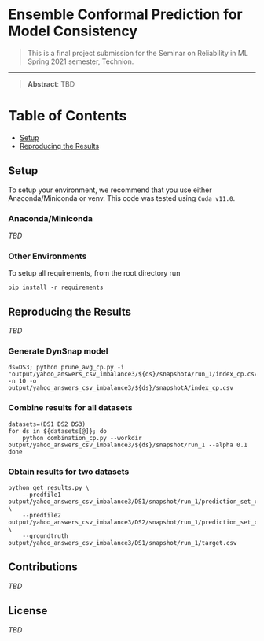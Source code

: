 
# Ensemble Conformal Prediction for Model Consistency

> This is a final project submission for the Seminar on Reliability in ML \
> Spring 2021 semester, Technion.

---

> **Abstract**: TBD

# Table of Contents

* [Setup](#setup)
* [Reproducing the Results](#reproducing-the-results)

## Setup

To setup your environment, we recommend that you use either Anaconda/Miniconda 
or venv. This code was tested using `Cuda v11.0`.

### Anaconda/Miniconda

*TBD*

### Other Environments

To setup all requirements, from the root directory run
```shell
pip install -r requirements
```

## Reproducing the Results

*TBD*

### Generate DynSnap model

```shell
ds=DS3; python prune_avg_cp.py -i "output/yahoo_answers_csv_imbalance3/${ds}/snapshotA/run_1/index_cp.csv;output/yahoo_answers_csv_imbalance3/${ds}/snapshotA/run_2/index_cp.csv;output/yahoo_answers_csv_imbalance3/${ds}/snapshotA/run_3/index_cp.csv;output/yahoo_answers_csv_imbalance3/${ds}/snapshotA/run_4/index_cp.csv;output/yahoo_answers_csv_imbalance3/${ds}/snapshotA/run_5/index_cp.csv" -n 10 -o output/yahoo_answers_csv_imbalance3/${ds}/snapshotA/index_cp.csv
```

### Combine results for all datasets

```shell
datasets=(DS1 DS2 DS3)
for ds in ${datasets[@]}; do 
    python combination_cp.py --workdir output/yahoo_answers_csv_imbalance3/${ds}/snapshot/run_1 --alpha 0.1
done
```

### Obtain results for two datasets

```shell
python get_results.py \
    --predfile1 output/yahoo_answers_csv_imbalance3/DS1/snapshot/run_1/prediction_set_conformal_threshold_selection.csv \
    --predfile2 output/yahoo_answers_csv_imbalance3/DS2/snapshot/run_1/prediction_set_conformal_threshold_selection.csv \
    --groundtruth output/yahoo_answers_csv_imbalance3/DS1/snapshot/run_1/target.csv
```

## Contributions

*TBD*

## License

*TBD*